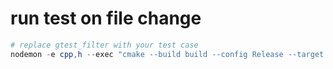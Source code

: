 # run test on file change
```powershell
# replace gtest_filter with your test case
nodemon -e cpp,h --exec "cmake --build build --config Release --target leetcode && build\Release\leetcode.exe --gtest_filter=leetcode461*"
```